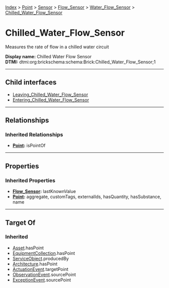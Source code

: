 [Index](../../../../../index.md) > [Point](../../../../Point.md) > [Sensor](../../../Sensor.md) > [Flow_Sensor](../../Flow_Sensor.md) > [Water_Flow_Sensor](../Water_Flow_Sensor.md) > [Chilled_Water_Flow_Sensor](#)
# Chilled_Water_Flow_Sensor

Measures the rate of flow in a chilled water circuit


**Display name:** Chilled Water Flow Sensor<br />
**DTMI:** dtmi:org:brickschema:schema:Brick:Chilled_Water_Flow_Sensor;1

---

## Child interfaces
* [Leaving_Chilled_Water_Flow_Sensor](../Leaving_Water_Flow_Sensor/Leaving_Chilled_Water_Flow_Sensor.md)
* [Entering_Chilled_Water_Flow_Sensor](../Entering_Water_Flow_Sensor/Entering_Chilled_Water_Flow_Sensor.md)

---

## Relationships

### Inherited Relationships
* **[Point](../../../../Point.md):** isPointOf

---

## Properties

### Inherited Properties
* **[Flow_Sensor](../../Flow_Sensor.md):** lastKnownValue
* **[Point](../../../../Point.md):** aggregate, customTags, externalIds, hasQuantity, hasSubstance, name

---

## Target Of
### Inherited
* [Asset](../../../../../Asset/Asset.md).hasPoint
* [EquipmentCollection](../../../../../Collection/EquipmentCollection.md).hasPoint
* [ServiceObject](../../../../../Information/ServiceObject/ServiceObject.md).producedBy
* [Architecture](../../../../../Space/Architecture/Architecture.md).hasPoint
* [ActuationEvent](../../../../../Event/PointEvent/ActuationEvent.md).targetPoint
* [ObservationEvent](../../../../../Event/PointEvent/ObservationEvent.md).sourcePoint
* [ExceptionEvent](../../../../../Event/PointEvent/ExceptionEvent.md).sourcePoint
